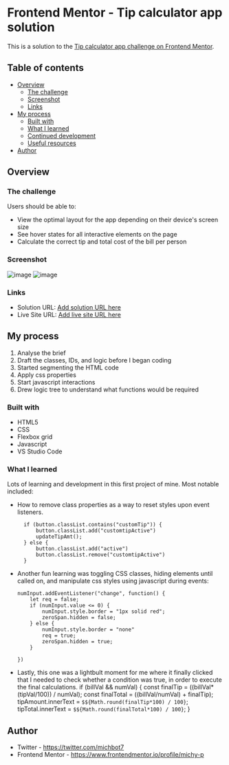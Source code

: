 # Frontend Mentor - Tip calculator app solution

This is a solution to the [Tip calculator app challenge on Frontend Mentor](https://www.frontendmentor.io/challenges/tip-calculator-app-ugJNGbJUX).

## Table of contents

- [Overview](#overview)
  - [The challenge](#the-challenge)
  - [Screenshot](#screenshot)
  - [Links](#links)
- [My process](#my-process)
  - [Built with](#built-with)
  - [What I learned](#what-i-learned)
  - [Continued development](#continued-development)
  - [Useful resources](#useful-resources)
- [Author](#author)

## Overview

### The challenge

Users should be able to:

- View the optimal layout for the app depending on their device's screen size
- See hover states for all interactive elements on the page
- Calculate the correct tip and total cost of the bill per person

### Screenshot

![image](https://user-images.githubusercontent.com/81781093/130620909-2c6ddd8b-6331-40d1-9e60-d9a27c0da47f.png)
![image](https://user-images.githubusercontent.com/81781093/130621201-568f1f77-baa5-4f94-b0bf-94ea415075f4.png)


### Links

- Solution URL: [Add solution URL here](https://your-solution-url.com)
- Live Site URL: [Add live site URL here](https://your-live-site-url.com)

## My process

1. Analyse the brief
2. Draft the classes, IDs, and logic before I began coding
3. Started segmenting the HTML code 
4. Apply css properties
5. Start javascript interactions
6. Drew logic tree to understand what functions would be required 

### Built with

- HTML5
- CSS
- Flexbox grid
- Javascript
- VS Studio Code


### What I learned

Lots of learning and development in this first project of mine. Most notable included:
- How to remove class properties as a way to reset styles upon event listeners.

        if (button.classList.contains("customTip")) {
            button.classList.add("customtipActive")
            updateTipAmt();
        } else {
            button.classList.add("active")
            button.classList.remove("customtipActive")
        }

- Another fun learning was toggling CSS classes, hiding elements until called on, and manipulate css styles using javascript during events:  

      numInput.addEventListener("change", function() {
          let req = false;
          if (numInput.value <= 0) {
              numInput.style.border = "1px solid red";
              zeroSpan.hidden = false;
          } else {
              numInput.style.border = "none"
              req = true;
              zeroSpan.hidden = true;
          }

      })

- Lastly, this one was a lightbult moment for me where it finally clicked that I needed to check whether a condition was true, in order to execute the final calculations.
    if (billVal && numVal) {
        const finalTip = ((billVal*(tipVal/100)) / numVal);
        const finalTotal = ((billVal/numVal) + finalTip);
        tipAmount.innerText = `$${Math.round(finalTip*100) / 100}`;
        tipTotal.innerText = `$${Math.round(finalTotal*100) / 100}`;
    }
    
## Author

- Twitter - https://twitter.com/michbot7
- Frontend Mentor - https://www.frontendmentor.io/profile/michy-p

